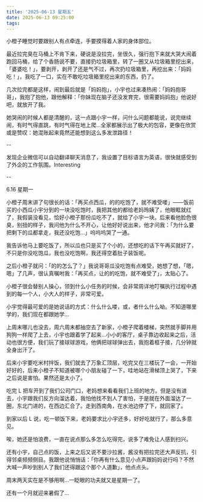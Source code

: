 ```yaml
---
title: '2025-06-13 星期五'
date: 2025-06-13 09:25:00
tags:
---
```


小橙子睡觉时要跟别人有点牵连，手要摸得着人家的身体部位。

最近拉完臭在马桶上不肯下来，硬说是没拉完，坐很久，强行抱下来就大哭大闹着跑回马桶，给了个香肠说不要，直接扔垃圾箱里，转了一圈又从垃圾箱里挖出来，「婆婆吃！」，要剥开，剥开了还是气不过，再次扔垃圾箱里，再挖出来：「妈妈吃！」，我吃了一口，实在不敢吃垃圾箱里挖出来的东西，扔了。

几次拉完都是这样，闹到最后就是「妈妈抱」，小宇也过来凑热闹：「妈妈抱哥哥」，我抱了抱他，跟他解释：「你妹现在脑子还没发育完，很需要妈妈抱」他说好吧，就放开了我。

她哭闹的时候人都是清醒的，这一点跟小宇一样，问什么问题都能说，说完继续闹，有时气得直跳，有时气得在地上爬...全家都展示出了极大的包容，更像在欣赏或是赞叹：她混账起来竟然还能想到这么多发泄路径！

--

发现企业微信可以自动翻译聊天消息了，我设置了目标语言为英语，很快就感受到了外企的工作氛围。Interesting

--

6.16 星期一

小橙子周末讲了句很长的话：「再买点西瓜，的的吃饱了，就不难受喽」——饭前买的小西瓜小宇分到的一块没吃饱时，我把其他的都给老妈玲姨了，他眼眶就红了，我假装没看见，恰好小橙子那份瓜吃不了，就给了小宇一块。后来看他脸色很臭，别扭的样子，我问他为什么不开心，让他好好说出来，他才问我：「为什么要把剩下的瓜都拿走，我还没吃饱...」呜呜呜哭了一通。

我告诉他马上要吃饭了，所以瓜也只是买了个小的，还想吃的话下午再买就好了，不只是你没吃饱瓜，我也没吃饱啊，我还得空着肚子装饭呢。

之后小橙子就问：「的的怎么了？」我说哥哥瓜没吃饱有点难受，她想了想，「嗯，嗯」了几声，很认真嘱咐我：「再买点，让的的吃饱，就不难受了」，太贴心了。

小橙子很会替别人操心，领到什么小任务的时候，会非常周详地叮嘱执行过程中遇到的每一个人，小大人的样子，非常可爱。

小宇觉得最可爱的是她说话的方式：什么什么喽，或，者什么什么呦。不知道哪里学的，我们现在都跟她学...

上周末哪儿也没去，周六周末都抽空去了新家，小橙子爬着楼梯，突然就手脚并用狗狗一样爬了上去，小宇也跟着学了起来...小小的客厅，桌子靠边收起来之后，活动也很方便，我们玩了接球球游戏，他俩把球球弹出去，我抱着框子接，几分钟就全身出汗了。

后来小宇要吃米村拌饭，我们就去了万象汇顶层，吃完又在三楼玩了一会，一开始好好的，后来小橙子不知道被哪个小朋友碰了一下，哇地站在滑梯顶上哭了，下来之后说是害怕。果然还是太小了。

吃完 L 把车开到了我们公司门口，老妈想来看看我们上班的地方。但是没有进去，小宇跟我们反方向溜达着，我怕他找不到人了害怕，于是就在外面溜达了一圈，东北门进的，在西边汇合了。走到西南角，在水池边停了下，就回家了。

到家以后 L 说，吃一顿饭下来，老妈要求比小宇还多，好好吃就行了，那么多意见。

唉，她还是怕浪费，一直在说点那么多怎么吃得完，说多了难免让人感到扫兴。

还有小宇，自己点的饭，上来之后又说不要沙拉酱，酱没有把拉完还大声反抗，引得邻桌频频侧目。我跟他说悄悄话：「你再有什么意见小点声跟妈妈说行吗？不然大喊一声吵到别人了我们还得跟这个那个人道歉」，他点点头。

周末两天实在是不够用啊...一眨眼的功夫就又是星期一了。

还有一个月就迎来暑假了...
